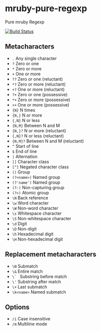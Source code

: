 mruby-pure-regexp
=================

Pure mruby Regexp

[![Build Status](https://travis-ci.org/h2so5/mruby-pure-regexp.svg?branch=master)](https://travis-ci.org/h2so5/mruby-pure-regexp)

## Metacharacters

* ```.``` Any single character
* ```?``` Zero or one
* ```*``` Zero or more
* ```+``` One or more
* ```??``` Zero or one (reluctant)
* ```*?``` Zero or more (reluctant)
* ```+?``` One or more (reluctant)
* ```?+``` Zero or one (possessive)
* ```*+``` Zero or more (possessive)
* ```++``` One or more (possessive)
* ```{N}``` N times
* ```{N,}``` N or more
* ```{,N}``` N or less
* ```{N,M}``` Between N and M
* ```{N,}?``` N or more (reluctant)
* ```{,N}?``` N or less (reluctant)
* ```{N,M}?``` Between N and M (reluctant)
* ```^``` Start of line
* ```$``` End of line
* ```|``` Alternation
* ```[]``` Character class
* ```[^]``` Negated character class
* ```()``` Group
* ```(?<name>)``` Named group
* ```(?'name')``` Named group
* ```(?:)``` Non-capturing group
* ```(?>)``` Atomic group
* ```\N``` Back reference
* ```\w``` Word character
* ```\W``` Non-word character
* ```\s``` Whitespace character
* ```\S``` Non-whitespace character
* ```\d``` Digit
* ```\D``` Non-digit
* ```\h``` Hexadecimal digit
* ```\H``` Non-hexadecimal digit

## Replacement metacharacters

* ```\N``` Submatch
* ```\&``` Entire match
* ```\` ``` Substring before match
* ```\'``` Substring after match
* ```\+``` Last submatch
* ```\k<name>``` Named submatch

## Options

* ```/i``` Case insensitive
* ```/m``` Multiline mode
